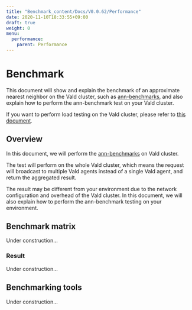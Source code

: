 ```yaml
---
title: "Benchmark_content/Docs/V0.0.62/Performance"
date: 2020-11-10T18:33:55+09:00
draft: true
weight: 0
menu:
  performance:
    parent: Performance
---
```


# Benchmark

This document will show and explain the benchmark of an approximate nearest neighbor on the Vald cluster, such as [ann-benchmarks](https://github.com/erikbern/ann-benchmarks), and also explain how to perform the ann-benchmark test on your Vald cluster.

If you want to perform load testing on the Vald cluster, please refer to [this document](loadtest).

<!--
// TODO: uncomment when unit_bench is created.
We also created a guideline of the unit benchmark testing, please refer to [this document](unit_benchmark).
-->

## Overview

In this document, we will perform the [ann-benchmarks](https://github.com/erikbern/ann-benchmarks) on Vald cluster.

The test will perform on the whole Vald cluster, which means the request will broadcast to multiple Vald agents instead of a single Vald agent, and return the aggregated result.

The result may be different from your environment due to the network configuration and overhead of the Vald cluster.
In this document, we will also explain how to perform the ann-benchmark testing on your environment.

## Benchmark matrix

Under construction...

### Result

Under construction...

## Benchmarking tools

Under construction...
